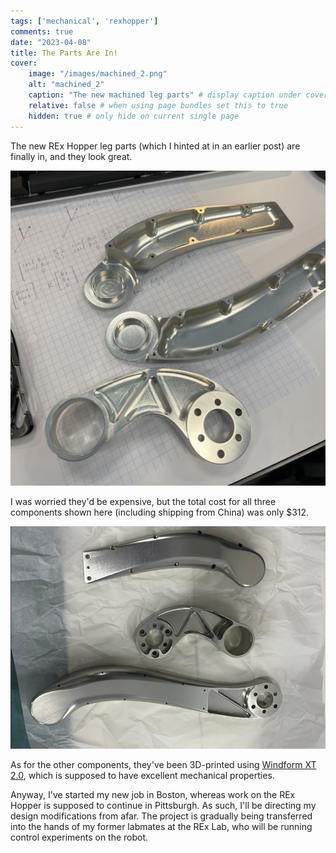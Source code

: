 ```yaml
---
tags: ['mechanical', 'rexhopper']
comments: true
date: "2023-04-08"
title: The Parts Are In!
cover:
    image: "/images/machined_2.png"
    alt: "machined_2"
    caption: "The new machined leg parts" # display caption under cover
    relative: false # when using page bundles set this to true
    hidden: true # only hide on current single page
---
```


The new REx Hopper leg parts (which I hinted at in an earlier post) are finally in, and they look great. 

![](/images/machined_1.jpg)

I was worried they'd be expensive, but the total cost for all three components shown here (including shipping from China) was only $312.

![](/images/machined_2.png)

As for the other components, they've been 3D-printed using [Windform XT 2.0](https://www.windform.com/top-line/windform-xt-2-0/), which is supposed to have excellent mechanical properties.

Anyway, I've started my new job in Boston, whereas work on the REx Hopper is supposed to continue in Pittsburgh. As such, I'll be directing my design modifications from afar. The project is gradually being transferred into the hands of my former labmates at the REx Lab, who will be running control experiments on the robot.